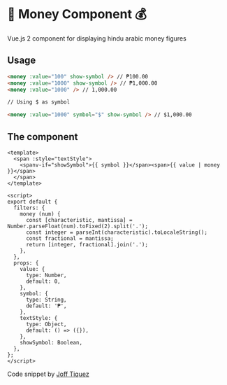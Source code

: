 # 💸 Money Component 💰

Vue.js 2 component for displaying hindu arabic money figures

## Usage

```html
<money :value="100" show-symbol /> // ₱100.00
<money :value="1000" show-symbol /> // ₱1,000.00
<money :value="1000" /> // 1,000.00

// Using $ as symbol

<money :value="1000" symbol="$" show-symbol /> // $1,000.00
```

## The component

```vue
<template>
  <span :style="textStyle">
    <spanv-if="showSymbol">{{ symbol }}</span><span>{{ value | money }}</span>
  </span>
</template>

<script>
export default {
  filters: {
    money (num) {
      const [characteristic, mantissa] = Number.parseFloat(num).toFixed(2).split('.');
      const integer = parseInt(characteristic).toLocaleString();
      const fractional = mantissa;
      return [integer, fractional].join('.');
    },
  },
  props: {
    value: {
      type: Number,
      default: 0,
    },
    symbol: {
      type: String,
      default: '₱',
    },
    textStyle: {
      type: Object,
      default: () => ({}),
    },
    showSymbol: Boolean,
  },
};
</script>
```

Code snippet by [Joff Tiquez](https://twitter.com/jrtiquez)
